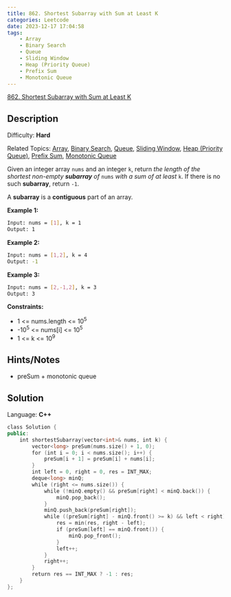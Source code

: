 ```yaml
---
title: 862. Shortest Subarray with Sum at Least K
categories: Leetcode
date: 2023-12-17 17:04:58
tags:
    - Array
    - Binary Search
    - Queue
    - Sliding Window
    - Heap (Priority Queue)
    - Prefix Sum
    - Monotonic Queue
---
```


[862\. Shortest Subarray with Sum at Least K](https://leetcode.com/problems/shortest-subarray-with-sum-at-least-k/)

## Description

Difficulty: **Hard**

Related Topics: [Array](https://leetcode.com/tag/https://leetcode.com/tag/array//), [Binary Search](https://leetcode.com/tag/https://leetcode.com/tag/binary-search//), [Queue](https://leetcode.com/tag/https://leetcode.com/tag/queue//), [Sliding Window](https://leetcode.com/tag/https://leetcode.com/tag/sliding-window//), [Heap (Priority Queue)](https://leetcode.com/tag/https://leetcode.com/tag/heap-priority-queue//), [Prefix Sum](https://leetcode.com/tag/https://leetcode.com/tag/prefix-sum//), [Monotonic Queue](https://leetcode.com/tag/https://leetcode.com/tag/monotonic-queue//)

Given an integer array `nums` and an integer `k`, return _the length of the shortest non-empty **subarray** of_ `nums` _with a sum of at least_ `k`. If there is no such **subarray**, return `-1`.

A **subarray** is a **contiguous** part of an array.

**Example 1:**

```bash
Input: nums = [1], k = 1
Output: 1
```

**Example 2:**

```bash
Input: nums = [1,2], k = 4
Output: -1
```

**Example 3:**

```bash
Input: nums = [2,-1,2], k = 3
Output: 3
```

**Constraints:**

* 1 <= nums.length <= 10<sup>5</sup>
* -10<sup>5</sup> <= nums[i] <= 10<sup>5</sup>
* 1 <= k <= 10<sup>9</sup>

## Hints/Notes

* preSum + monotonic queue

## Solution

Language: **C++**

```C++
class Solution {
public:
    int shortestSubarray(vector<int>& nums, int k) {
        vector<long> preSum(nums.size() + 1, 0);
        for (int i = 0; i < nums.size(); i++) {
            preSum[i + 1] = preSum[i] + nums[i];
        }
        int left = 0, right = 0, res = INT_MAX;
        deque<long> minQ;
        while (right <= nums.size()) {
            while (!minQ.empty() && preSum[right] < minQ.back()) {
                minQ.pop_back();
            }
            minQ.push_back(preSum[right]);
            while ((preSum[right] - minQ.front() >= k) && left < right) {
                res = min(res, right - left);
                if (preSum[left] == minQ.front()) {
                    minQ.pop_front();
                }
                left++;
            }
            right++;
        }
        return res == INT_MAX ? -1 : res;
    }
};
```
